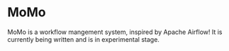# MoMo

MoMo is a workflow mangement system, inspired by Apache Airflow! It is currently being written and is in experimental stage. 

<!-- TODO: Update README -->
